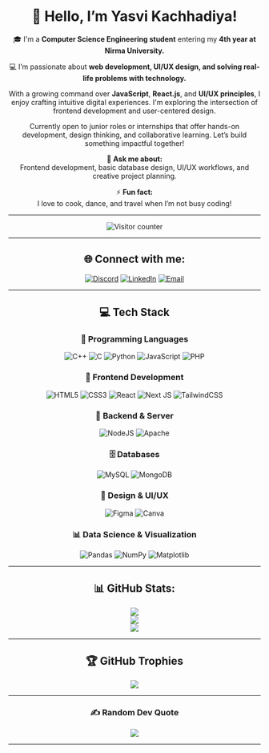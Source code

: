 <div align="center">

# 👋 Hello, I’m Yasvi Kachhadiya!

🎓 I'm a **Computer Science Engineering student** entering my **4th year at Nirma University.**  

💻 I’m passionate about **web development, UI/UX design, and solving real-life problems with technology.**



<p align="center">
With a growing command over <b>JavaScript</b>, <b>React.js</b>, and <b>UI/UX principles</b>, I enjoy crafting intuitive digital experiences. I'm exploring the intersection of frontend development and user-centered design.
</p>

<p align="center">
Currently open to junior roles or internships that offer hands-on development, design thinking, and collaborative learning. Let’s build something impactful together!
</p>

💬 **Ask me about:**  
Frontend development, basic database design, UI/UX workflows, and creative project planning. 

⚡ **Fun fact:**  
I love to cook, dance, and travel when I’m not busy coding!

</div>

-------

<p align="center">
  <img src="https://komarev.com/ghpvc/?username=Yasvi-Kachhadiya&style=flat-square&color=green" alt="Visitor counter"/>
</p>

-------

<div align="center">

## 🌐 Connect with me:

[![Discord](https://img.shields.io/badge/Discord-%237289DA.svg?logo=discord&logoColor=white)](https://discord.gg/sXVatCk4)
[![LinkedIn](https://img.shields.io/badge/LinkedIn-%230077B5.svg?logo=linkedin&logoColor=white)](https://www.linkedin.com/in/yasvi-kachhadiya42/)
[![Email](https://img.shields.io/badge/Email-D14836?logo=gmail&logoColor=white)](mailto:patelysvi435@gmail.com)

</div>

<div align="center">

---

## 💻 Tech Stack

### 🧠 Programming Languages  
![C++](https://img.shields.io/badge/c++-%2300599C.svg?style=flat&logo=c%2B%2B&logoColor=white)
![C](https://img.shields.io/badge/c-%2300599C.svg?style=flat&logo=c&logoColor=white)
![Python](https://img.shields.io/badge/python-3670A0?style=flat&logo=python&logoColor=ffdd54)
![JavaScript](https://img.shields.io/badge/javascript-%23323330.svg?style=flat&logo=javascript&logoColor=%23F7DF1E)
![PHP](https://img.shields.io/badge/php-%23777BB4.svg?style=flat&logo=php&logoColor=white)



### 🎨 Frontend Development  
![HTML5](https://img.shields.io/badge/html5-%23E34F26.svg?style=flat&logo=html5&logoColor=white)
![CSS3](https://img.shields.io/badge/css3-%231572B6.svg?style=flat&logo=css3&logoColor=white)
![React](https://img.shields.io/badge/react-%2320232a.svg?style=flat&logo=react&logoColor=%2361DAFB)
![Next JS](https://img.shields.io/badge/Next-black?style=flat&logo=next.js&logoColor=white)
![TailwindCSS](https://img.shields.io/badge/tailwindcss-%2338B2AC.svg?style=flat&logo=tailwind-css&logoColor=white)



### 🔧 Backend & Server  
![NodeJS](https://img.shields.io/badge/node.js-6DA55F?style=flat&logo=node.js&logoColor=white)
![Apache](https://img.shields.io/badge/apache-%23D42029.svg?style=flat&logo=apache&logoColor=white)


### 🗄️ Databases  
![MySQL](https://img.shields.io/badge/mysql-4479A1.svg?style=flat&logo=mysql&logoColor=white)
![MongoDB](https://img.shields.io/badge/MongoDB-%234ea94b.svg?style=flat&logo=mongodb&logoColor=white)


### 🎨 Design & UI/UX  
![Figma](https://img.shields.io/badge/figma-%23F24E1E.svg?style=flat&logo=figma&logoColor=white)
![Canva](https://img.shields.io/badge/Canva-%2300C4CC.svg?style=flat&logo=Canva&logoColor=white)



### 📊 Data Science & Visualization  
![Pandas](https://img.shields.io/badge/pandas-%23150458.svg?style=flat&logo=pandas&logoColor=white)
![NumPy](https://img.shields.io/badge/numpy-%23013243.svg?style=flat&logo=numpy&logoColor=white)
![Matplotlib](https://img.shields.io/badge/Matplotlib-%23049fd9.svg?style=flat&logo=Matplotlib&logoColor=black)

</div>



<div align="center">

---

## 📊 GitHub Stats:

![](https://github-readme-stats.vercel.app/api?username=Yasvi-Kachhadiya&theme=radical&hide_border=false&include_all_commits=true&count_private=true)<br/>
![](https://nirzak-streak-stats.vercel.app/?user=Yasvi-Kachhadiya&theme=radical&hide_border=false)<br/>
![](https://github-readme-stats.vercel.app/api/top-langs/?username=Yasvi-Kachhadiya&theme=radical&hide_border=false&include_all_commits=true&count_private=true&layout=compact)

</div>

<div align="center">

---

## 🏆 GitHub Trophies

![](https://github-profile-trophy.vercel.app/?username=Yasvi-Kachhadiya&theme=radical&no-frame=true&no-bg=false&margin-w=4)

---

### ✍️ Random Dev Quote

![](https://quotes-github-readme.vercel.app/api?type=horizontal&theme=radical)

</div>

---

